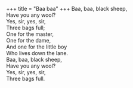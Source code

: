 +++
title = "Baa baa"
+++
Baa, baa, black sheep,  
Have you any wool?  
Yes, sir, yes, sir,  
Three bags full;  
One for the master,  
One for the dame,  
And one for the little boy  
Who lives down the lane.  
Baa, baa, black sheep,  
Have you any wool?  
Yes, sir, yes, sir,  
Three bags full.  